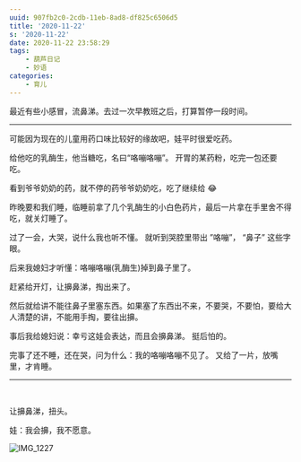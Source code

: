 ```yaml
---
uuid: 907fb2c0-2cdb-11eb-8ad8-df825c6506d5
title: '2020-11-22'
s: '2020-11-22'
date: 2020-11-22 23:58:29
tags:
	- 葫芦日记
	- 妙语
categories:
	- 育儿
---
```




最近有些小感冒，流鼻涕。去过一次早教班之后，打算暂停一段时间。


---



可能因为现在的儿童用药口味比较好的缘故吧，娃平时很爱吃药。

给他吃的乳酶生，他当糖吃，名曰“咯嘣咯嘣”。 开胃的某药粉，吃完一包还要吃。

看到爷爷奶奶的药，就不停的药爷爷奶奶吃，吃了继续给 😂

昨晚要和我们睡，临睡前拿了几个乳酶生的小白色药片，最后一片拿在手里舍不得吃，就关灯睡了。

过了一会，大哭，说什么我也听不懂。 就听到哭腔里带出 ”咯嘣”， “鼻子” 这些字眼。

后来我媳妇才听懂：咯嘣咯嘣(乳酶生)掉到鼻子里了。

赶紧给开灯，让擤鼻涕，掏出来了。

然后就给讲不能往鼻子里塞东西。如果塞了东西出不来，不要哭，不要怕，要给大人清楚的讲，不能用手掏，要往出擤。

事后我给媳妇说：幸亏这娃会表达，而且会擤鼻涕。 挺后怕的。



完事了还不睡，还在哭，问为什么：我的咯嘣咯嘣不见了。 又给了一片，放嘴里，才肯睡。

---

​

让擤鼻涕，扭头。

娃：我会擤，我不愿意。



![IMG_1227](https://blog-assets.liupei.xin/assets/2020-11-22/IMG_1227.jpg-public)
